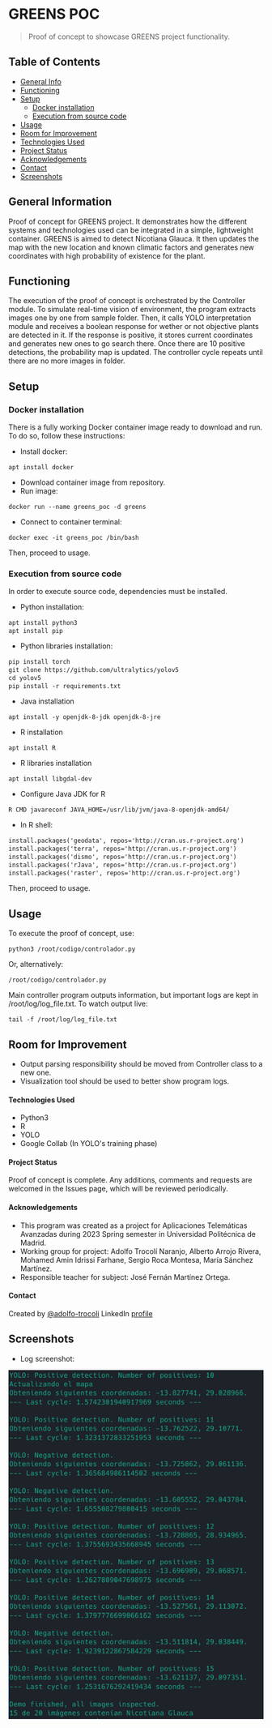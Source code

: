 # GREENS POC
> Proof of concept to showcase GREENS project functionality.

## Table of Contents
* [General Info](#general-information)
* [Functioning](#functioning)
* [Setup](#setup)
	* [Docker installation](#docker-installation)
	* [Execution from source code](#execution-from-source-code)
* [Usage](#usage)
* [Room for Improvement](#room-for-improvement)
* [Technologies Used](#technologies-used)
* [Project Status](#project-status)
* [Acknowledgements](#acknowledgements)
* [Contact](#contact)
* [Screenshots](#screenshots)


## General Information
Proof of concept for GREENS project. It demonstrates how the different systems and technologies used can be integrated in a simple, lightweight container. GREENS is aimed to detect Nicotiana Glauca. It then updates the map with the new location and known climatic factors and generates new coordinates with high probability of existence for the plant.

## Functioning
The execution of the proof of concept is orchestrated by the Controller module. To simulate real-time vision of environment, the program extracts images one by one from sample folder. Then, it calls YOLO interpretation module and receives a boolean response for wether or not objective plants are detected in it. If the response is positive, it stores current coordinates and generates new ones to go search there. Once there are 10 positive detections, the probability map is updated. The controller cycle repeats until there are no more images in folder.

## Setup
### Docker installation
There is a fully working Docker container image ready to download and run. To do so, follow these instructions:
- Install docker:
```
apt install docker
```
- Download container image from repository.
- Run image:
```
docker run --name greens_poc -d greens
```
- Connect to container terminal:
```
docker exec -it greens_poc /bin/bash
```
Then, proceed to usage.
### Execution from source code
In order to execute source code, dependencies must be installed. 
- Python installation:
```
apt install python3
apt install pip
```
- Python libraries installation:
```
pip install torch
git clone https://github.com/ultralytics/yolov5
cd yolov5
pip install -r requirements.txt
```
- Java installation
```
apt install -y openjdk-8-jdk openjdk-8-jre
```
- R installation
```
apt install R
```
- R libraries installation
```
apt install libgdal-dev
```
- Configure Java JDK for R
```
R CMD javareconf JAVA_HOME=/usr/lib/jvm/java-8-openjdk-amd64/
```
- In R shell:
```
install.packages('geodata', repos='http://cran.us.r-project.org')
install.packages('terra', repos='http://cran.us.r-project.org')
install.packages('dismo', repos='http://cran.us.r-project.org')
install.packages('rJava', repos='http://cran.us.r-project.org')
install.packages('raster', repos='http://cran.us.r-project.org')
```
Then, proceed to usage.
## Usage
To execute the proof of concept, use:
```
python3 /root/codigo/controlador.py
```
Or, alternatively:
```
/root/codigo/controlador.py
```

Main controller program outputs information, but important logs are kept in /root/log/log_file.txt.
To watch output live:
```
tail -f /root/log/log_file.txt
```
## Room for Improvement
- Output parsing responsibility should be moved from Controller class to a new one.
- Visualization tool should be used to better show program logs.

#### Technologies Used
- Python3
- R
- YOLO
- Google Collab (In YOLO's training phase)

#### Project Status
Proof of concept is complete. Any additions, comments and requests are welcomed in the Issues page, which will be reviewed periodically.

#### Acknowledgements
- This program was created as a project for Aplicaciones Telemáticas Avanzadas during 2023 Spring semester in Universidad Politécnica de Madrid.
- Working group for project: Adolfo Trocolí Naranjo, Alberto Arrojo Rivera,  Mohamed Amin Idrissi Farhane, Sergio Roca Montesa, María Sánchez Martínez.
- Responsible teacher for subject: José Fernán Martínez Ortega.


#### Contact
Created by [@adolfo-trocoli](github.com/adolfo-trocoli)
LinkedIn [profile](https://www.linkedin.com/in/adolfo-trocol%C3%AD-naranjo-a07250224)


## Screenshots
- Log screenshot:

![Log screenshot](./img/log_screenshot.png)

